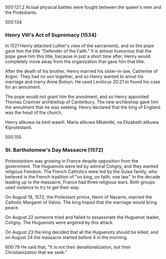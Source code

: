 
500:121.2
Actual physical battles were fought between the queen's men and the Protestants.

500:134
### Henry VIII's Act of Supremacy (1534)

In 1521 Henry attacked Luther's view of the sacraments, and so the pope gave him the title "Defender of the Faith." It is almost humorous that the pope gave him this title, because in just a short time after, Henry would completely move away from the organization that gave him that title.

After the death of his brother, Henry married his sister-in-law, Catherine of Argon. They had no son together, and so Henry wanted to annul his marriage and marry Anne Boleyn. He used Leviticus 20:21 to found his case for an annulment.

The pope would not grant him the annulment, and so Henry appointed Thomas Cramner archbishop of Canterbury. The new archbishop gave him the annulment that he was seeking. Henry declared that the king of England was the head of the church.

Henry alikuwa na binti wawili. Maria alikuwa Mkatoliki, na Elizabeth alikuwa Kiprotestanti.

500:155
### St. Bartholomew's Day Massacre (1572)

Protestantism was growing in France despite opposition from the government. The Huguenots were led by admiral Coligny, and they wanted religious freedom. The French Catholics were led by the Guise family, who believed in the French tradition of "on king, on faith, one law." In the decade leading up to the massacre, France had three religious wars. Both groups used violence to try to get their way.

On August 18, 1572, the Protestant prince, Henri of Navarre, married the Catholic Margaret of Valois. The king hoped that the marriage would bring peace.

On August 22 someone tried and failed to assassinate the Huguenot leader, Coligny. The Huguenots were angered by this attack.

On August 23 the king decided that all the Huguenots should be killed, and on August 24 the massacre started before 4 in the morning.

600:79
He said that, "It is not their denationalization, but their Christianization that we seek."